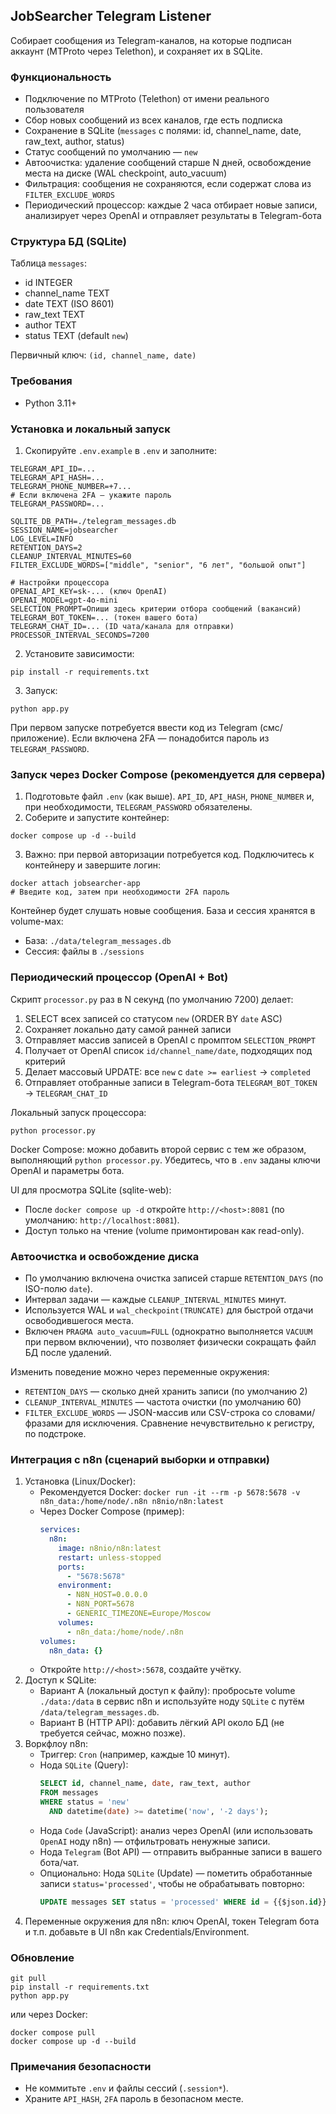 ## JobSearcher Telegram Listener

Собирает сообщения из Telegram-каналов, на которые подписан аккаунт (MTProto через Telethon), и сохраняет их в SQLite.

### Функциональность
- Подключение по MTProto (Telethon) от имени реального пользователя
- Сбор новых сообщений из всех каналов, где есть подписка
- Сохранение в SQLite (`messages` с полями: id, channel_name, date, raw_text, author, status)
- Статус сообщений по умолчанию — `new`
 - Автоочистка: удаление сообщений старше N дней, освобождение места на диске (WAL checkpoint, auto_vacuum)
 - Фильтрация: сообщения не сохраняются, если содержат слова из `FILTER_EXCLUDE_WORDS`
 - Периодический процессор: каждые 2 часа отбирает новые записи, анализирует через OpenAI и отправляет результаты в Telegram-бота

### Структура БД (SQLite)
Таблица `messages`:
- id INTEGER
- channel_name TEXT
- date TEXT (ISO 8601)
- raw_text TEXT
- author TEXT
- status TEXT (default `new`)

Первичный ключ: `(id, channel_name, date)`

### Требования
- Python 3.11+

### Установка и локальный запуск
1. Скопируйте `.env.example` в `.env` и заполните:
```
TELEGRAM_API_ID=...
TELEGRAM_API_HASH=...
TELEGRAM_PHONE_NUMBER=+7...
# Если включена 2FA — укажите пароль
TELEGRAM_PASSWORD=...

SQLITE_DB_PATH=./telegram_messages.db
SESSION_NAME=jobsearcher
LOG_LEVEL=INFO
RETENTION_DAYS=2
CLEANUP_INTERVAL_MINUTES=60
FILTER_EXCLUDE_WORDS=["middle", "senior", "6 лет", "большой опыт"]

# Настройки процессора
OPENAI_API_KEY=sk-... (ключ OpenAI)
OPENAI_MODEL=gpt-4o-mini
SELECTION_PROMPT=Опиши здесь критерии отбора сообщений (вакансий)
TELEGRAM_BOT_TOKEN=... (токен вашего бота)
TELEGRAM_CHAT_ID=... (ID чата/канала для отправки)
PROCESSOR_INTERVAL_SECONDS=7200
```
2. Установите зависимости:
```
pip install -r requirements.txt
```
3. Запуск:
```
python app.py
```
При первом запуске потребуется ввести код из Telegram (смс/приложение). Если включена 2FA — понадобится пароль из `TELEGRAM_PASSWORD`.

### Запуск через Docker Compose (рекомендуется для сервера)
1. Подготовьте файл `.env` (как выше). `API_ID`, `API_HASH`, `PHONE_NUMBER` и, при необходимости, `TELEGRAM_PASSWORD` обязателены.
2. Соберите и запустите контейнер:
```
docker compose up -d --build
```
3. Важно: при первой авторизации потребуется код. Подключитесь к контейнеру и завершите логин:
```
docker attach jobsearcher-app
# Введите код, затем при необходимости 2FA пароль
```
Контейнер будет слушать новые сообщения. База и сессия хранятся в volume-мах:
- База: `./data/telegram_messages.db`
- Сессия: файлы в `./sessions`

### Периодический процессор (OpenAI + Bot)
Скрипт `processor.py` раз в N секунд (по умолчанию 7200) делает:
1) SELECT всех записей со статусом `new` (ORDER BY `date` ASC)
2) Сохраняет локально дату самой ранней записи
3) Отправляет массив записей в OpenAI с промптом `SELECTION_PROMPT`
4) Получает от OpenAI список `id/channel_name/date`, подходящих под критерий
5) Делает массовый UPDATE: все `new` с `date >= earliest` → `completed`
6) Отправляет отобранные записи в Telegram-бота `TELEGRAM_BOT_TOKEN` → `TELEGRAM_CHAT_ID`

Локальный запуск процессора:
```
python processor.py
```

Docker Compose: можно добавить второй сервис с тем же образом, выполняющий `python processor.py`. Убедитесь, что в `.env` заданы ключи OpenAI и параметры бота.

UI для просмотра SQLite (sqlite-web):
- После `docker compose up -d` откройте `http://<host>:8081` (по умолчанию: `http://localhost:8081`).
- Доступ только на чтение (volume примонтирован как read-only).

### Автоочистка и освобождение диска
- По умолчанию включена очистка записей старше `RETENTION_DAYS` (по ISO-полю `date`).
- Интервал задачи — каждые `CLEANUP_INTERVAL_MINUTES` минут.
- Используется WAL и `wal_checkpoint(TRUNCATE)` для быстрой отдачи освободившегося места.
- Включен `PRAGMA auto_vacuum=FULL` (однократно выполняется `VACUUM` при первом включении), что позволяет физически сокращать файл БД после удалений.

Изменить поведение можно через переменные окружения:
- `RETENTION_DAYS` — сколько дней хранить записи (по умолчанию 2)
- `CLEANUP_INTERVAL_MINUTES` — частота очистки (по умолчанию 60)
- `FILTER_EXCLUDE_WORDS` — JSON-массив или CSV-строка со словами/фразами для исключения. Сравнение нечувствительно к регистру, по подстроке.

### Интеграция с n8n (сценарий выборки и отправки)
1. Установка (Linux/Docker):
   - Рекомендуется Docker: `docker run -it --rm -p 5678:5678 -v n8n_data:/home/node/.n8n n8nio/n8n:latest`
   - Через Docker Compose (пример):
     ```yaml
     services:
       n8n:
         image: n8nio/n8n:latest
         restart: unless-stopped
         ports:
           - "5678:5678"
         environment:
           - N8N_HOST=0.0.0.0
           - N8N_PORT=5678
           - GENERIC_TIMEZONE=Europe/Moscow
         volumes:
           - n8n_data:/home/node/.n8n
     volumes:
       n8n_data: {}
     ```
   - Откройте `http://<host>:5678`, создайте учётку.
2. Доступ к SQLite:
   - Вариант A (локальный доступ к файлу): пробросьте volume `./data:/data` в сервис n8n и используйте ноду `SQLite` с путём `/data/telegram_messages.db`.
   - Вариант B (HTTP API): добавить лёгкий API около БД (не требуется сейчас, можно позже).
3. Воркфлоу n8n:
   - Триггер: `Cron` (например, каждые 10 минут).
   - Нода `SQLite` (Query):
     ```sql
     SELECT id, channel_name, date, raw_text, author
     FROM messages
     WHERE status = 'new'
       AND datetime(date) >= datetime('now', '-2 days');
     ```
   - Нода `Code` (JavaScript): анализ через OpenAI (или использовать `OpenAI` ноду n8n) — отфильтровать ненужные записи.
   - Нода `Telegram` (Bot API) — отправить выбранные записи в вашего бота/чат.
   - Опционально: Нода `SQLite` (Update) — пометить обработанные записи `status='processed'`, чтобы не обрабатывать повторно:
     ```sql
     UPDATE messages SET status = 'processed' WHERE id = {{$json.id}} AND channel_name = {{$json.channel_name}} AND date = {{$json.date}};
     ```
4. Переменные окружения для n8n: ключ OpenAI, токен Telegram бота и т.п. добавьте в UI n8n как Credentials/Environment.

### Обновление
```
git pull
pip install -r requirements.txt
python app.py
```
или через Docker:
```
docker compose pull
docker compose up -d --build
```

### Примечания безопасности
- Не коммитьте `.env` и файлы сессий (`.session*`).
- Храните `API_HASH`, `2FA` пароль в безопасном месте.
